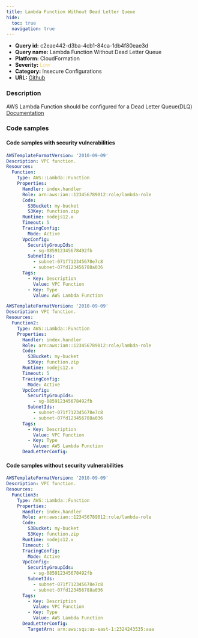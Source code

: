 ```yaml
---
title: Lambda Function Without Dead Letter Queue
hide:
  toc: true
  navigation: true
---
```


<style>
  .highlight .hll {
    background-color: #ff171742;
  }
  .md-content {
    max-width: 1100px;
    margin: 0 auto;
  }
</style>

-   **Query id:** c2eae442-d3ba-4cb1-84ca-1db4f80eae3d
-   **Query name:** Lambda Function Without Dead Letter Queue
-   **Platform:** CloudFormation
-   **Severity:** <span style="color:#edd57e">Low</span>
-   **Category:** Insecure Configurations
-   **URL:** [Github](https://github.com/Checkmarx/kics/tree/master/assets/queries/cloudFormation/aws/lambda_function_without_dead_letter_queue)

### Description
AWS Lambda Function should be configured for a Dead Letter Queue(DLQ)<br>
[Documentation](https://docs.aws.amazon.com/AWSCloudFormation/latest/UserGuide/aws-resource-lambda-function.html#cfn-lambda-function-deadletterconfig)

### Code samples
#### Code samples with security vulnerabilities
```yaml title="Positive test num. 1 - yaml file" hl_lines="6"
AWSTemplateFormatVersion: '2010-09-09'
Description: VPC function.
Resources:
  Function:
    Type: AWS::Lambda::Function
    Properties:
      Handler: index.handler
      Role: arn:aws:iam::123456789012:role/lambda-role
      Code:
        S3Bucket: my-bucket
        S3Key: function.zip
      Runtime: nodejs12.x
      Timeout: 5
      TracingConfig:
        Mode: Active
      VpcConfig:
        SecurityGroupIds:
          - sg-085912345678492fb
        SubnetIds:
          - subnet-071f712345678e7c8
          - subnet-07fd123456788a036
      Tags:
        - Key: Description
          Value: VPC Function
        - Key: Type
          Value: AWS Lambda Function

```
```yaml title="Positive test num. 2 - yaml file" hl_lines="27 6"
AWSTemplateFormatVersion: '2010-09-09'
Description: VPC function.
Resources:
  Function2:
    Type: AWS::Lambda::Function
    Properties:
      Handler: index.handler
      Role: arn:aws:iam::123456789012:role/lambda-role
      Code:
        S3Bucket: my-bucket
        S3Key: function.zip
      Runtime: nodejs12.x
      Timeout: 5
      TracingConfig:
        Mode: Active
      VpcConfig:
        SecurityGroupIds:
          - sg-085912345678492fb
        SubnetIds:
          - subnet-071f712345678e7c8
          - subnet-07fd123456788a036
      Tags:
        - Key: Description
          Value: VPC Function
        - Key: Type
          Value: AWS Lambda Function
      DeadLetterConfig:

```


#### Code samples without security vulnerabilities
```yaml title="Negative test num. 1 - yaml file"
AWSTemplateFormatVersion: '2010-09-09'
Description: VPC function.
Resources:
  Function3:
    Type: AWS::Lambda::Function
    Properties:
      Handler: index.handler
      Role: arn:aws:iam::123456789012:role/lambda-role
      Code:
        S3Bucket: my-bucket
        S3Key: function.zip
      Runtime: nodejs12.x
      Timeout: 5
      TracingConfig:
        Mode: Active
      VpcConfig:
        SecurityGroupIds:
          - sg-085912345678492fb
        SubnetIds:
          - subnet-071f712345678e7c8
          - subnet-07fd123456788a036
      Tags:
        - Key: Description
          Value: VPC Function
        - Key: Type
          Value: AWS Lambda Function
      DeadLetterConfig:
        TargetArn: arn:aws:sqs:us-east-1:2324243535:aaa

```
